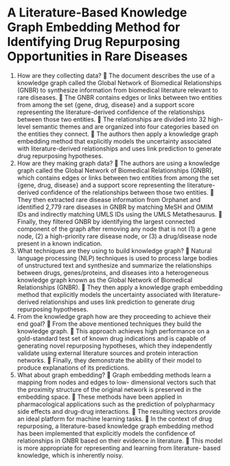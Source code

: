  # A Literature-Based Knowledge Graph Embedding Method for Identifying Drug Repurposing Opportunities in Rare Diseases
1. How are they collecting data?
 The document describes the use of a knowledge graph called the Global
Network of Biomedical Relationships (GNBR) to synthesize information from
biomedical literature relevant to rare diseases.
 The GNBR contains edges or links between two entities from among the set
{gene, drug, disease} and a support score representing the literature-derived
confidence of the relationships between those two entities.
 The relationships are divided into 32 high-level semantic themes and are
organized into four categories based on the entities they connect.
 The authors then apply a knowledge graph embedding method that explicitly
models the uncertainty associated with literature-derived relationships and uses
link prediction to generate drug repurposing hypotheses.
2. How are they making graph data?
 The authors are using a knowledge graph called the Global Network of
Biomedical Relationships (GNBR), which contains edges or links between two
entities from among the set {gene, drug, disease} and a support score
representing the literature-derived confidence of the relationships between
those two entities.
 They then extracted rare disease information from Orphanet and identified
2,779 rare diseases in GNBR by matching MeSH and OMIM IDs and indirectly
matching UMLS IDs using the UMLS Metathesaurus.
 Finally, they filtered GNBR by identifying the largest connected component of
the graph after removing any node that is not (1) a gene node, (2) a high-priority
rare disease node, or (3) a drug/disease node present in a known indication.
3. What techniques are they using to build knowledge graph?
 Natural language processing (NLP) techniques is used to process large bodies of
unstructured text and synthesize and summarize the relationships between
drugs, genes/proteins, and diseases into a heterogeneous knowledge graph
known as the Global Network of Biomedical Relationships (GNBR).
 They then apply a knowledge graph embedding method that explicitly models
the uncertainty associated with literature-derived relationships and uses link
prediction to generate drug repurposing hypotheses.
4. From the knowledge graph how are they proceeding to achieve their end goal?
 From the above mentioned techniques they build the knowledge graph.
 This approach achieves high performance on a gold-standard test set of known
drug indications and is capable of generating novel repurposing hypotheses,
which they independently validate using external literature sources and protein
interaction networks.
 Finally, they demonstrate the ability of their model to produce explanations of
its predictions.
5. What about graph embedding?
 Graph embedding methods learn a mapping from nodes and edges to low-
dimensional vectors such that the proximity structure of the original network is
preserved in the embedding space.
 These methods have been applied in pharmacological applications such as the
prediction of polypharmacy side effects and drug-drug interactions.
 The resulting vectors provide an ideal platform for machine learning tasks.
 In the context of drug repurposing, a literature-based knowledge graph
embedding method has been implemented that explicitly models the confidence
of relationships in GNBR based on their evidence in literature.
 This model is more appropriate for representing and learning from literature-
based knowledge, which is inherently noisy.